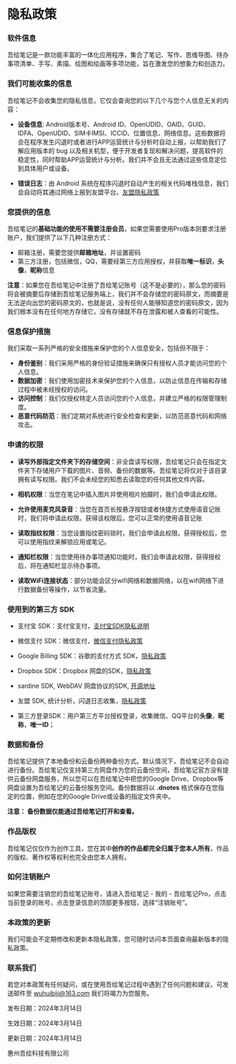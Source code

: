 # 隐私政策
 

### 软件信息

吾绘笔记是一款功能丰富的一体化应用程序，集合了笔记、写作、思维导图、待办事项清单、手写、素描、绘图和绘画等多项功能，旨在激发您的想象力和创造力。

### 我们可能收集的信息
吾绘笔记不会收集您的隐私信息，它仅会查询您的以下几个与您个人信息无关的内容：

- **设备信息**: Android版本号、Android ID、OpenUDID、OAID、GUID、IDFA、OpenUDID、SIM卡IMSI、ICCID、位置信息、网络信息。这些数据将会在程序发生闪退时或者进行APP运营统计与分析时自动上报，以帮助我们了解应用版本的 bug 以及相关机型，便于开发者复现和解决问题，提高软件的稳定性，同时帮助APP运营统计与分析。我们并不会且无法通过这些信息定位到具体用户或设备。

- **错误日志**：由 Android 系统在程序闪退时自动产生的相关代码堆栈信息，我们会自动将其通过网络上报到友盟平台。[友盟隐私政策](https://www.umeng.com/page/policy)


### 您提供的信息
吾绘笔记的**基础功能的使用不需要注册会员**，如果您需要使用Pro版本则要求注册账户，我们提供了以下几种注册方式：

- 邮箱注册，需要您提供**邮箱地址**，并设置密码
- 第三方注册，包括微信，QQ，需要经第三方应用授权，并获取**唯一标识**，**头像**，**昵称**信息

**注意**：如果您在吾绘笔记中注册了吾绘笔记账号（这不是必要的），那么您的密码将会被摘要后存储到吾绘笔记服务端上，我们并不会存储您的密码原文，而摘要是无法逆向出您的密码原文的，也就是说，没有任何人能够知道您的密码原文，因为我们根本没有在任何地方存储它，没有存储就不存在泄露和被人查看的可能性。

### 信息保护措施

我们采取一系列严格的安全措施来保护您的个人信息安全，包括但不限于：

- **身份鉴别**：我们采用严格的身份验证措施来确保只有授权人员才能访问您的个人信息。
- **数据加密**：我们使用加密技术来保护您的个人信息，以防止信息在传输和存储过程中被未经授权的访问。
- **访问控制**：我们仅授权特定人员访问您的个人信息，并建立严格的权限管理制度。
- **恶意代码防范**：我们定期对系统进行安全检查和更新，以防范恶意代码和网络攻击。

### 申请的权限
- **读写外部指定文件夹下的存储空间**：非全盘读写权限，吾绘笔记只会在指定文件夹下存储用户下载的图片、音频、备份的数据等。吾绘笔记将仅对于该目录拥有读写权限。我们不会未经您的知悉去读取您的任何其他文件内容。

- **相机权限**：当您在笔记中插入图片并使用相片拍摄时，我们会申请此权限。

- **允许使用麦克风录音**：当您在首页长按悬浮按钮或者快捷方式使用语音记账时，我们将申请此权限。获得该权限后，您可以正常的使用语音记账

- **读取指纹权限**：当您设置指纹密码锁时，我们会申请此权限。获得授权后，您可以使用指纹来解锁应用或笔记。

- **通知栏权限**：当您使用待办事项通知功能时，我们会申请此权限，获得授权后，将在通知栏显示待办事项。

- **读取WiFi连接状态**：部分功能会区分wifi网络和数据网络，以在wifi网络下进行数据备份等操作，以节省流量。

### 使用到的第三方 SDK
- 支付宝 SDK：支付宝支付，[支付宝SDK隐私说明](https://opendocs.alipay.com/open/54/01g6qm)

- 微信支付 SDK：微信支付，[微信支付隐私政策](https://www.tencent.com/zh-cn/privacy-policy.html)

- Google Billing SDK：谷歌的支付方式 SDK，[隐私政策](https://support.google.com/googleplay/android-developer/answer/10281818)

- Dropbox SDK：Dropbox 网盘的SDK，[隐私政策](https://www.dropbox.com/privacy)

- sardine SDK, WebDAV 网盘协议的SDK, [开源地址](https://github.com/lookfirst/sardine)

- 友盟 SDK, 统计分析，闪退日志收集，[隐私政策](https://www.umeng.com/page/policy)

- 第三方登录SDK：用户第三方平台授权登录，收集微信、QQ平台的**头像**，**昵称**，**唯一ID**；

### 数据和备份
吾绘笔记提供了本地备份和云备份两种备份方式。默认情况下，吾绘笔记不会自动进行备份。吾绘笔记仅支持第三方网盘作为您的云备份空间，吾绘笔记官方没有提供云备份网盘服务，所以您可以在吾绘笔记中把您的Google Drive、Dropbox等网盘设置为吾绘笔记的云备份服务空间。备份数据将以 **.dnotes** 格式保存在您指定的位置，例如在您的Google Drive或设备的指定文件夹中。

**注意： 备份数据仅能通过吾绘笔记打开和查看。**


### 作品版权
吾绘笔记仅仅作为创作工具，您在其中**创作的作品都完全归属于您本人所有**，作品的版权、著作权等权利也完全由您本人拥有。

### 如何注销账户
如果您需要注销您的吾绘笔记账号，请进入吾绘笔记 - 我的 - 吾绘笔记Pro，点击当前登录的账号，点击登录信息的顶部更多按钮，选择“注销账号”。

### 本政策的更新
我们可能会不定期修改和更新本隐私政策，您可随时访问本页面查询最新版本的隐私政策。

### 联系我们
若您对本政策有任何疑问，或在使用吾绘笔记过程中遇到了任何问题和建议，可发送邮件至 wuhuibiji@163.com 我们将竭力为您服务。

 

发布日期：2024年3月14日

生效日期：2024年3月14日

更新日期：2024年3月14日

惠州吾绘科技有限公司